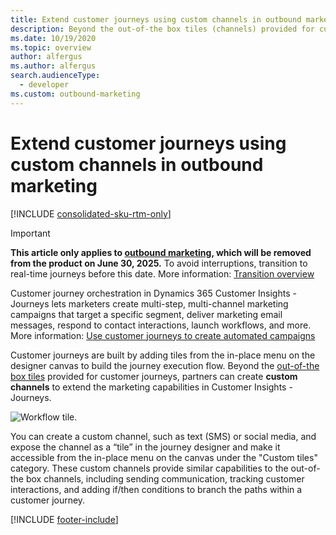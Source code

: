 ```yaml
---
title: Extend customer journeys using custom channels in outbound marketing
description: Beyond the out-of-the box tiles (channels) provided for customer journeys, partners can create custom channels to extend the marketing capabilities in outbound marketing.
ms.date: 10/19/2020
ms.topic: overview
author: alfergus
ms.author: alfergus
search.audienceType: 
  - developer
ms.custom: outbound-marketing
---
```


# Extend customer journeys using custom channels in outbound marketing

[!INCLUDE [consolidated-sku-rtm-only](.././includes/consolidated-sku-rtm-only.md)]

> [!IMPORTANT]
> **This article only applies to [outbound marketing](../user-guide.md), which will be removed from the product on June 30, 2025.** To avoid interruptions, transition to real-time journeys before this date. More information: [Transition overview](../transition-overview.md)

Customer journey orchestration in Dynamics 365 Customer Insights - Journeys lets marketers create multi-step, multi-channel marketing campaigns that target a specific segment, deliver marketing email messages, respond to contact interactions, launch workflows, and more. More information: [Use customer journeys to create automated campaigns](../../journeys/customer-journeys-create-automated-campaigns.md)

Customer journeys are built by adding tiles from the in-place menu on the designer canvas to build the journey execution flow. Beyond the [out-of-the box tiles](../../journeys/customer-journey-tiles-reference.md) provided for customer journeys, partners can create **custom channels** to extend the marketing capabilities in Customer Insights - Journeys.

![Workflow tile.](../media/extend-journeys-custom-channel.png "Workflow tile")

You can create a custom channel, such as text (SMS) or social media, and expose the channel as a “tile” in the journey designer and make it accessible from the in-place menu on the canvas under the "Custom tiles" category. These custom channels provide similar capabilities to the out-of-the box channels, including sending communication, tracking customer interactions, and adding if/then conditions to branch the paths within a customer journey.

[!INCLUDE [footer-include](.././includes/footer-banner.md)]
